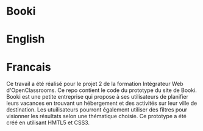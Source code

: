# Booki

# English 

# Francais

Ce travail a été réalisé pour le projet 2 de la formation Intégrateur Web d'OpenClassrooms.
Ce repo contient le code du prototype du site de Booki.
Booki est une petite entreprise qui propose à ses utilisateurs de planifier leurs vacances en trouvant un hébergement et des activités sur leur ville de destination. Les utuilisateurs pourront également utiliser des filtres pour visionner les résultats selon une thématique choisie. Ce prototype a été créé en utilisant HMTL5 et CSS3.
